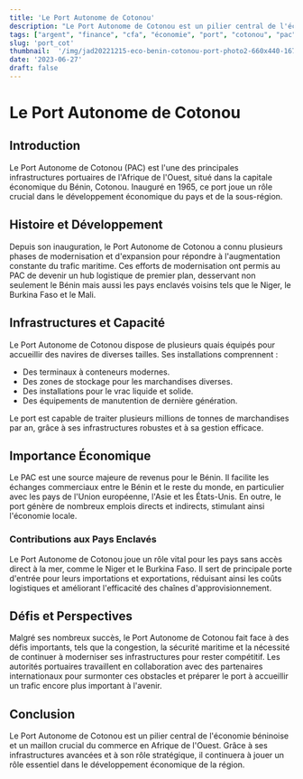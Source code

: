 ```yaml
---
title: 'Le Port Autonome de Cotonou'
description: "Le Port Autonome de Cotonou est un pilier central de l'économie béninoise et un maillon crucial du commerce en Afrique de l'Ouest."
tags: ["argent", "finance", "cfa", "économie", "port", "cotonou", "pac"]
slug: 'port_cot'
thumbnail:  '/img/jad20221215-eco-benin-cotonou-port-photo2-660x440-1671197891.webp'
date: '2023-06-27'
draft: false
---
```

# Le Port Autonome de Cotonou

## Introduction

Le Port Autonome de Cotonou (PAC) est l'une des principales infrastructures portuaires de l'Afrique de l'Ouest, situé dans la capitale économique du Bénin, Cotonou. Inauguré en 1965, ce port joue un rôle crucial dans le développement économique du pays et de la sous-région.

## Histoire et Développement

Depuis son inauguration, le Port Autonome de Cotonou a connu plusieurs phases de modernisation et d'expansion pour répondre à l'augmentation constante du trafic maritime. Ces efforts de modernisation ont permis au PAC de devenir un hub logistique de premier plan, desservant non seulement le Bénin mais aussi les pays enclavés voisins tels que le Niger, le Burkina Faso et le Mali.

## Infrastructures et Capacité

Le Port Autonome de Cotonou dispose de plusieurs quais équipés pour accueillir des navires de diverses tailles. Ses installations comprennent :

- Des terminaux à conteneurs modernes.
- Des zones de stockage pour les marchandises diverses.
- Des installations pour le vrac liquide et solide.
- Des équipements de manutention de dernière génération.

Le port est capable de traiter plusieurs millions de tonnes de marchandises par an, grâce à ses infrastructures robustes et à sa gestion efficace.

## Importance Économique

Le PAC est une source majeure de revenus pour le Bénin. Il facilite les échanges commerciaux entre le Bénin et le reste du monde, en particulier avec les pays de l'Union européenne, l'Asie et les États-Unis. En outre, le port génère de nombreux emplois directs et indirects, stimulant ainsi l'économie locale.

### Contributions aux Pays Enclavés

Le Port Autonome de Cotonou joue un rôle vital pour les pays sans accès direct à la mer, comme le Niger et le Burkina Faso. Il sert de principale porte d'entrée pour leurs importations et exportations, réduisant ainsi les coûts logistiques et améliorant l'efficacité des chaînes d'approvisionnement.

## Défis et Perspectives

Malgré ses nombreux succès, le Port Autonome de Cotonou fait face à des défis importants, tels que la congestion, la sécurité maritime et la nécessité de continuer à moderniser ses infrastructures pour rester compétitif. Les autorités portuaires travaillent en collaboration avec des partenaires internationaux pour surmonter ces obstacles et préparer le port à accueillir un trafic encore plus important à l'avenir.

## Conclusion

Le Port Autonome de Cotonou est un pilier central de l'économie béninoise et un maillon crucial du commerce en Afrique de l'Ouest. Grâce à ses infrastructures avancées et à son rôle stratégique, il continuera à jouer un rôle essentiel dans le développement économique de la région.

